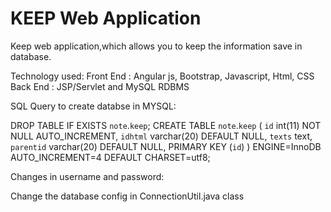 # KEEP Web Application
Keep web application,which allows you to keep the information save in database.

Technology used:
Front End : Angular js, Bootstrap, Javascript, Html, CSS
Back End : JSP/Servlet and MySQL RDBMS

SQL Query to create databse in MYSQL:

DROP TABLE IF EXISTS `note`.`keep`;
CREATE TABLE  `note`.`keep` (
  `id` int(11) NOT NULL AUTO_INCREMENT,
  `idhtml` varchar(20) DEFAULT NULL,
  `texts` text,
  `parentid` varchar(20) DEFAULT NULL,
  PRIMARY KEY (`id`)
) ENGINE=InnoDB AUTO_INCREMENT=4 DEFAULT CHARSET=utf8;

Changes in username and password:

Change the database config in ConnectionUtil.java class 
